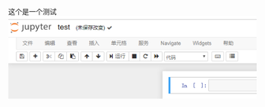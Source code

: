 这个是一个测试
![image.png](https://github.com/zhaofengqiu/wjs_notebook_temp/blob/master/network_secrity/pictures/cc35jfbafsi.png)

```{.python .input}

```

